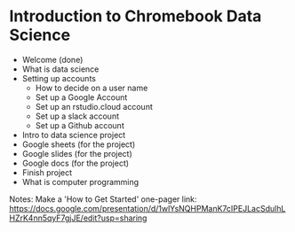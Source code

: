 # Introduction to Chromebook Data Science

- Welcome (done)
- What is data science
- Setting up accounts
  - How to decide on a user name
  - Set up a Google Account
  - Set up an rstudio.cloud account
  - Set up a slack account
  - Set up a Github account
- Intro to data science project
- Google sheets (for the project)
- Google slides (for the project)
- Google docs (for the project)
- Finish project
- What is computer programming

Notes: Make a 'How to Get Started' one-pager link: https://docs.google.com/presentation/d/1wlYsNQHPManK7cIPEJLacSdulhLHZrK4nn5qyF7gjJE/edit?usp=sharing